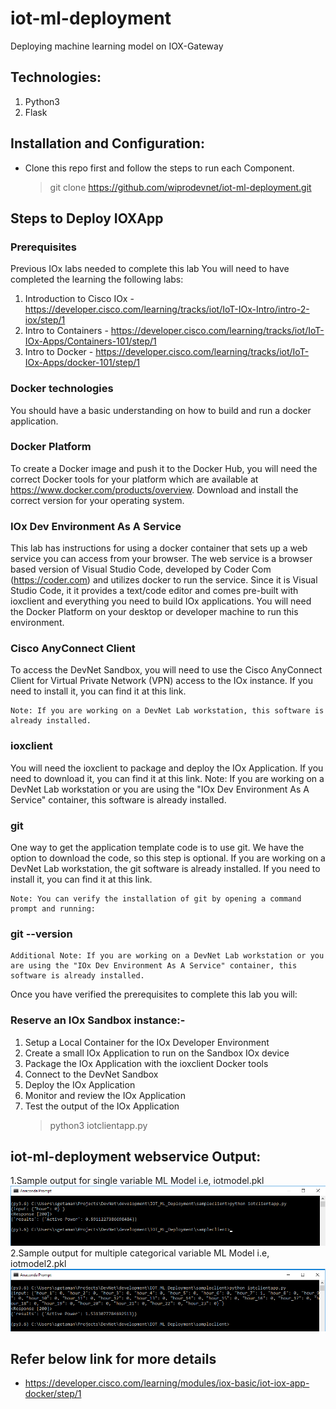 # iot-ml-deployment
Deploying machine learning model on IOX-Gateway
## Technologies:
1. Python3
2. Flask


## Installation and Configuration:
* Clone this repo first and follow the steps to run each Component.
    > git clone https://github.com/wiprodevnet/iot-ml-deployment.git

## Steps to Deploy IOXApp

### Prerequisites
Previous IOx labs needed to complete this lab
You will need to have completed the learning the following labs:
1. Introduction to Cisco IOx - https://developer.cisco.com/learning/tracks/iot/IoT-IOx-Intro/intro-2-iox/step/1
2. Intro to Containers - https://developer.cisco.com/learning/tracks/iot/IoT-IOx-Apps/Containers-101/step/1
3. Intro to Docker - https://developer.cisco.com/learning/tracks/iot/IoT-IOx-Apps/docker-101/step/1

### Docker technologies
You should have a basic understanding on how to build and run a docker application.

### Docker Platform
To create a Docker image and push it to the Docker Hub, you will need the correct Docker tools for your platform which are available at https://www.docker.com/products/overview.
Download and install the correct version for your operating system.

### IOx Dev Environment As A Service 
This lab has instructions for using a docker container that sets up a web service you can access from your browser. The web service is a browser based version of Visual Studio Code, developed by Coder Com (https://coder.com) and utilizes docker to run the service. Since it is Visual Studio Code, it it provides a text/code editor and comes pre-built with ioxclient and everything you need to build IOx applications. You will need the Docker Platform on your desktop or developer machine to run this environment.

### Cisco AnyConnect Client
To access the DevNet Sandbox, you will need to use the Cisco AnyConnect Client for Virtual Private Network (VPN) access to the IOx instance. If you need to install it, you can find it at this link.

	Note: If you are working on a DevNet Lab workstation, this software is already installed.

### ioxclient
You will need the ioxclient to package and deploy the IOx Application. If you need to download it, you can find it at this link.
	Note: If you are working on a DevNet Lab workstation or you are using the "IOx Dev Environment As A Service" container, this software is already installed.

### git
One way to get the application template code is to use git. We have the option to download the code, so this step is optional. If you are working on a DevNet Lab workstation, the git software is already installed. If you need to install it, you can find it at this link.

	Note: You can verify the installation of git by opening a command prompt and running:

### git --version
	Additional Note: If you are working on a DevNet Lab workstation or you are using the "IOx Dev Environment As A Service" container, this software is already installed.

Once you have verified the prerequisites to complete this lab you will:

### Reserve an IOx Sandbox instance:- 
   1. Setup a Local Container for the IOx Developer Environment
   2. Create a small IOx Application to run on the Sandbox IOx device
   3. Package the IOx Application with the ioxclient Docker tools
   4. Connect to the DevNet Sandbox
   5. Deploy the IOx Application
   6. Monitor and review the IOx Application
   7. Test the output of the IOx Application
         > python3 iotclientapp.py
   
## iot-ml-deployment webservice Output:
1.Sample output for single variable ML Model  i.e, iotmodel.pkl 
![iot-ml-deployment-sample Model #1](https://github.com/wiprodevnet/iot-ml-deployment/blob/master/images/sample_output_1.png)
2.Sample output for multiple categorical variable ML Model i.e, iotmodel2.pkl 
![iot-ml-deployment-sample Model #2](https://github.com/wiprodevnet/iot-ml-deployment/blob/master/images/sample_output_2.png)


## Refer below link for more details
* https://developer.cisco.com/learning/modules/iox-basic/iot-iox-app-docker/step/1



